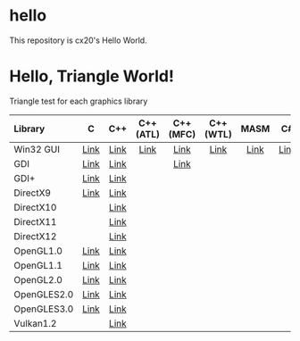 hello
=====

This repository is cx20's Hello World.

# Hello, Triangle World!

Triangle test for each graphics library

|Library    |C                                                                       |C++                                                                       |C++(ATL)                                                                  |C++(MFC)                                                                  |C++(WTL)                                                                  |MASM                                                                      |C#                                                                        |
|:----------|:----------------------------------------------------------------------:|:------------------------------------------------------------------------:|:------------------------------------------------------------------------:|:------------------------------------------------------------------------:|:------------------------------------------------------------------------:|:------------------------------------------------------------------------:|:------------------------------------------------------------------------:|
|Win32 GUI  |[Link](https://github.com/cx20/hello/tree/master/c/win32gui)            |[Link](https://github.com/cx20/hello/tree/master/cpp/win32gui)            |[Link](https://github.com/cx20/hello/tree/master/cpp_atl/win32gui)        |[Link](https://github.com/cx20/hello/tree/master/cpp_mfc/win32gui)        |[Link](https://github.com/cx20/hello/tree/master/cpp_wtl/win32gui)        |[Link](https://github.com/cx20/hello/tree/master/masm/win32gui)           |[Link](https://github.com/cx20/hello/tree/master/csharp/win32gui)         |
|GDI        |[Link](https://github.com/cx20/hello/tree/master/c/gdi/triangle)        |[Link](https://github.com/cx20/hello/tree/master/cpp/gdi/triangle)        |                                                                          |[Link](https://github.com/cx20/hello/tree/master/cpp_mfc/gpi/triangle)    |                                                                          |                                                                          |                                                                          |
|GDI+       |[Link](https://github.com/cx20/hello/tree/master/c/gdiplus/triangle)    |[Link](https://github.com/cx20/hello/tree/master/cpp/gdiplus/triangle)    |                                                                          |                                                                          |                                                                          |                                                                          |                                                                          |
|DirectX9   |[Link](https://github.com/cx20/hello/tree/master/c/directx9/triangle)   |[Link](https://github.com/cx20/hello/tree/master/cpp/directx9/triangle)   |                                                                          |                                                                          |                                                                          |                                                                          |                                                                          |
|DirectX10  |                                                                        |[Link](https://github.com/cx20/hello/tree/master/cpp/directx10/triangle)  |                                                                          |                                                                          |                                                                          |                                                                          |                                                                          |
|DirectX11  |                                                                        |[Link](https://github.com/cx20/hello/tree/master/cpp/directx11/triangle)  |                                                                          |                                                                          |                                                                          |                                                                          |                                                                          |
|DirectX12  |                                                                        |[Link](https://github.com/cx20/hello/tree/master/cpp/directx12/triangle)  |                                                                          |                                                                          |                                                                          |                                                                          |                                                                          |
|OpenGL1.0  |[Link](https://github.com/cx20/hello/tree/master/c/opengl1.0/triangle)  |[Link](https://github.com/cx20/hello/tree/master/cpp/opengl1.0/triangle)  |                                                                          |                                                                          |                                                                          |                                                                          |                                                                          |
|OpenGL1.1  |[Link](https://github.com/cx20/hello/tree/master/c/opengl1.1/triangle)  |[Link](https://github.com/cx20/hello/tree/master/cpp/opengl1.1/triangle)  |                                                                          |                                                                          |                                                                          |                                                                          |                                                                          |
|OpenGL2.0  |[Link](https://github.com/cx20/hello/tree/master/c/opengl2.0/triangle)  |[Link](https://github.com/cx20/hello/tree/master/cpp/opengl2.0/triangle)  |                                                                          |                                                                          |                                                                          |                                                                          |                                                                          |
|OpenGLES2.0|[Link](https://github.com/cx20/hello/tree/master/c/opengles2.0/triangle)|[Link](https://github.com/cx20/hello/tree/master/cpp/opengles2.0/triangle)|                                                                          |                                                                          |                                                                          |                                                                          |                                                                          |
|OpenGLES3.0|[Link](https://github.com/cx20/hello/tree/master/c/opengles3.0/triangle)|[Link](https://github.com/cx20/hello/tree/master/cpp/opengles3.0/triangle)|                                                                          |                                                                          |                                                                          |                                                                          |                                                                          |
|Vulkan1.2  |                                                                        |[Link](https://github.com/cx20/hello/tree/master/cpp/vulkan1.2/triangle)  |                                                                          |                                                                          |                                                                          |                                                                          |                                                                          |
